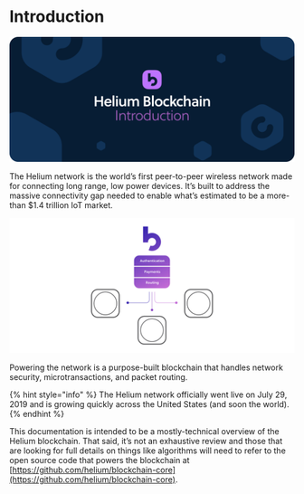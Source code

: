 # Introduction

![](../.gitbook/assets/fergrg.jpg)

The Helium network is the world’s first peer-to-peer wireless network made for connecting long range, low power devices. It’s built to address the massive connectivity gap needed to enable what’s estimated to be a more-than $1.4 trillion IoT market.

![](../.gitbook/assets/regergerge.jpg)

Powering the network is a purpose-built blockchain that handles network security, microtransactions, and packet routing.

{% hint style="info" %}
The Helium network officially went live on July 29, 2019 and is growing quickly across the United States \(and soon the world\).
{% endhint %}

This documentation is intended to be a mostly-technical overview of the Helium blockchain. That said, it’s not an exhaustive review and those that are looking for full details on things like algorithms will need to refer to the open source code that powers the blockchain at [https://github.com/helium/blockchain-core](https://github.com/helium/blockchain-core).

